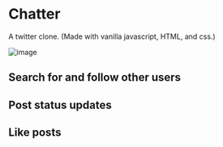 # Chatter

A twitter clone. (Made with vanilla javascript, HTML, and css.)

![image](https://cloud.githubusercontent.com/assets/21374165/23382254/4eabea26-fcf6-11e6-8d13-956dd7b6ea82.png)

## Search for and follow other users

## Post status updates

## Like posts
